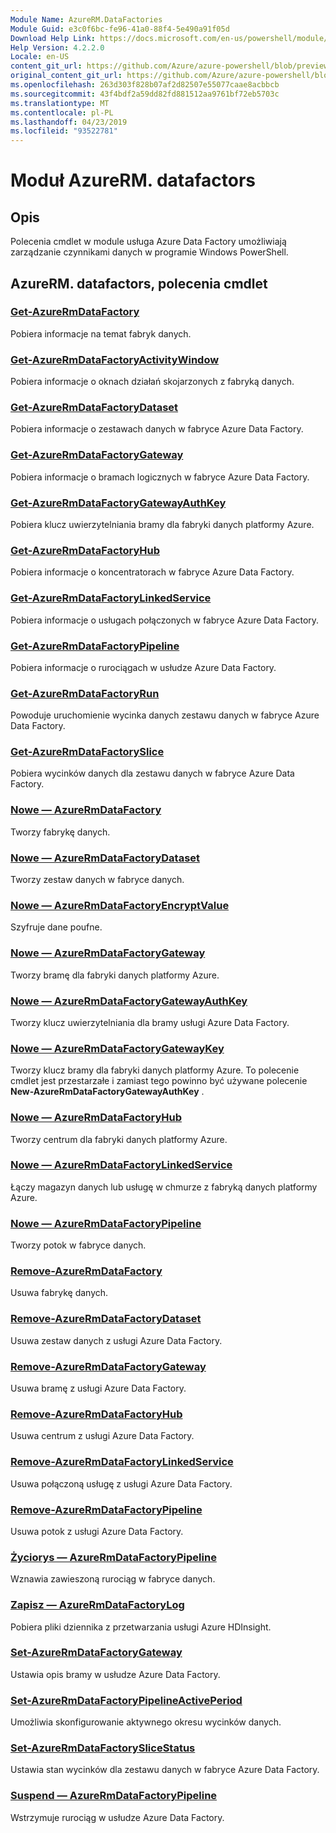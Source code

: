 ```yaml
---
Module Name: AzureRM.DataFactories
Module Guid: e3c0f6bc-fe96-41a0-88f4-5e490a91f05d
Download Help Link: https://docs.microsoft.com/en-us/powershell/module/azurerm.datafactories
Help Version: 4.2.2.0
Locale: en-US
content_git_url: https://github.com/Azure/azure-powershell/blob/preview/src/ResourceManager/DataFactories/Commands.DataFactories/help/AzureRM.DataFactories.md
original_content_git_url: https://github.com/Azure/azure-powershell/blob/preview/src/ResourceManager/DataFactories/Commands.DataFactories/help/AzureRM.DataFactories.md
ms.openlocfilehash: 263d303f828b07af2d82507e55077caae8acbbcb
ms.sourcegitcommit: 43f4bdf2a59dd82fd881512aa9761bf72eb5703c
ms.translationtype: MT
ms.contentlocale: pl-PL
ms.lasthandoff: 04/23/2019
ms.locfileid: "93522781"
---
```

# Moduł AzureRM. datafactors
## Opis
Polecenia cmdlet w module usługa Azure Data Factory umożliwiają zarządzanie czynnikami danych w programie Windows PowerShell.

## AzureRM. datafactors, polecenia cmdlet
### [Get-AzureRmDataFactory](Get-AzureRmDataFactory.md)
Pobiera informacje na temat fabryk danych.

### [Get-AzureRmDataFactoryActivityWindow](Get-AzureRmDataFactoryActivityWindow.md)
Pobiera informacje o oknach działań skojarzonych z fabryką danych.

### [Get-AzureRmDataFactoryDataset](Get-AzureRmDataFactoryDataset.md)
Pobiera informacje o zestawach danych w fabryce Azure Data Factory.

### [Get-AzureRmDataFactoryGateway](Get-AzureRmDataFactoryGateway.md)
Pobiera informacje o bramach logicznych w fabryce Azure Data Factory.

### [Get-AzureRmDataFactoryGatewayAuthKey](Get-AzureRmDataFactoryGatewayAuthKey.md)
Pobiera klucz uwierzytelniania bramy dla fabryki danych platformy Azure.

### [Get-AzureRmDataFactoryHub](Get-AzureRmDataFactoryHub.md)
Pobiera informacje o koncentratorach w fabryce Azure Data Factory.

### [Get-AzureRmDataFactoryLinkedService](Get-AzureRmDataFactoryLinkedService.md)
Pobiera informacje o usługach połączonych w fabryce Azure Data Factory.

### [Get-AzureRmDataFactoryPipeline](Get-AzureRmDataFactoryPipeline.md)
Pobiera informacje o rurociągach w usłudze Azure Data Factory.

### [Get-AzureRmDataFactoryRun](Get-AzureRmDataFactoryRun.md)
Powoduje uruchomienie wycinka danych zestawu danych w fabryce Azure Data Factory.

### [Get-AzureRmDataFactorySlice](Get-AzureRmDataFactorySlice.md)
Pobiera wycinków danych dla zestawu danych w fabryce Azure Data Factory.

### [Nowe — AzureRmDataFactory](New-AzureRmDataFactory.md)
Tworzy fabrykę danych.

### [Nowe — AzureRmDataFactoryDataset](New-AzureRmDataFactoryDataset.md)
Tworzy zestaw danych w fabryce danych.

### [Nowe — AzureRmDataFactoryEncryptValue](New-AzureRmDataFactoryEncryptValue.md)
Szyfruje dane poufne.

### [Nowe — AzureRmDataFactoryGateway](New-AzureRmDataFactoryGateway.md)
Tworzy bramę dla fabryki danych platformy Azure.

### [Nowe — AzureRmDataFactoryGatewayAuthKey](New-AzureRmDataFactoryGatewayAuthKey.md)
Tworzy klucz uwierzytelniania dla bramy usługi Azure Data Factory.

### [Nowe — AzureRmDataFactoryGatewayKey](New-AzureRmDataFactoryGatewayKey.md)
Tworzy klucz bramy dla fabryki danych platformy Azure. To polecenie cmdlet jest przestarzałe i zamiast tego powinno być używane polecenie **New-AzureRmDataFactoryGatewayAuthKey** .

### [Nowe — AzureRmDataFactoryHub](New-AzureRmDataFactoryHub.md)
Tworzy centrum dla fabryki danych platformy Azure.

### [Nowe — AzureRmDataFactoryLinkedService](New-AzureRmDataFactoryLinkedService.md)
Łączy magazyn danych lub usługę w chmurze z fabryką danych platformy Azure.

### [Nowe — AzureRmDataFactoryPipeline](New-AzureRmDataFactoryPipeline.md)
Tworzy potok w fabryce danych.

### [Remove-AzureRmDataFactory](Remove-AzureRmDataFactory.md)
Usuwa fabrykę danych.

### [Remove-AzureRmDataFactoryDataset](Remove-AzureRmDataFactoryDataset.md)
Usuwa zestaw danych z usługi Azure Data Factory.

### [Remove-AzureRmDataFactoryGateway](Remove-AzureRmDataFactoryGateway.md)
Usuwa bramę z usługi Azure Data Factory.

### [Remove-AzureRmDataFactoryHub](Remove-AzureRmDataFactoryHub.md)
Usuwa centrum z usługi Azure Data Factory.

### [Remove-AzureRmDataFactoryLinkedService](Remove-AzureRmDataFactoryLinkedService.md)
Usuwa połączoną usługę z usługi Azure Data Factory.

### [Remove-AzureRmDataFactoryPipeline](Remove-AzureRmDataFactoryPipeline.md)
Usuwa potok z usługi Azure Data Factory.

### [Życiorys — AzureRmDataFactoryPipeline](Resume-AzureRmDataFactoryPipeline.md)
Wznawia zawieszoną rurociąg w fabryce danych.

### [Zapisz — AzureRmDataFactoryLog](Save-AzureRmDataFactoryLog.md)
Pobiera pliki dziennika z przetwarzania usługi Azure HDInsight.

### [Set-AzureRmDataFactoryGateway](Set-AzureRmDataFactoryGateway.md)
Ustawia opis bramy w usłudze Azure Data Factory.

### [Set-AzureRmDataFactoryPipelineActivePeriod](Set-AzureRmDataFactoryPipelineActivePeriod.md)
Umożliwia skonfigurowanie aktywnego okresu wycinków danych.

### [Set-AzureRmDataFactorySliceStatus](Set-AzureRmDataFactorySliceStatus.md)
Ustawia stan wycinków dla zestawu danych w fabryce Azure Data Factory.

### [Suspend — AzureRmDataFactoryPipeline](Suspend-AzureRmDataFactoryPipeline.md)
Wstrzymuje rurociąg w usłudze Azure Data Factory.

